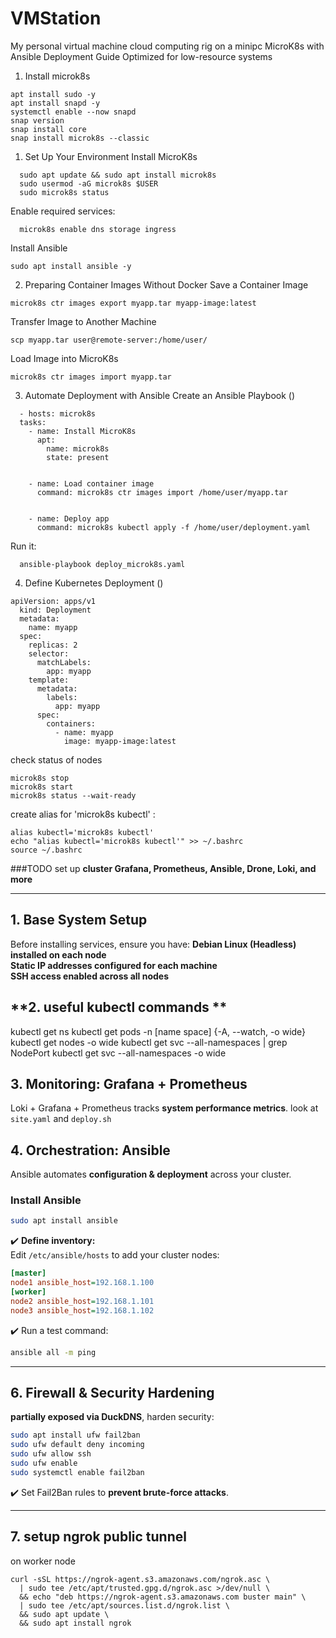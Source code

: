 # VMStation
My personal virtual machine cloud computing rig on a minipc
MicroK8s with Ansible Deployment Guide
Optimized for low-resource systems

1. Install microk8s
```
apt install sudo -y
apt install snapd -y
systemctl enable --now snapd
snap version
snap install core
snap install microk8s --classic
```


1. Set Up Your Environment
Install MicroK8s
```
  sudo apt update && sudo apt install microk8s
  sudo usermod -aG microk8s $USER
  sudo microk8s status
```
Enable required services:
```
  microk8s enable dns storage ingress
```
Install Ansible
```  
sudo apt install ansible -y
```
2. Preparing Container Images Without Docker
Save a Container Image
  ```
microk8s ctr images export myapp.tar myapp-image:latest
```  
Transfer Image to Another Machine
```  
scp myapp.tar user@remote-server:/home/user/
```
Load Image into MicroK8s
```  
microk8s ctr images import myapp.tar
```
3. Automate Deployment with Ansible
Create an Ansible Playbook ()
```
  - hosts: microk8s
  tasks:
    - name: Install MicroK8s
      apt:
        name: microk8s
        state: present


    - name: Load container image
      command: microk8s ctr images import /home/user/myapp.tar


    - name: Deploy app
      command: microk8s kubectl apply -f /home/user/deployment.yaml
```
Run it:
```
  ansible-playbook deploy_microk8s.yaml
```
4. Define Kubernetes Deployment ()
```  
apiVersion: apps/v1
  kind: Deployment
  metadata:
    name: myapp
  spec:
    replicas: 2
    selector:
      matchLabels:
        app: myapp
    template:
      metadata:
        labels:
          app: myapp
      spec:
        containers:
          - name: myapp
            image: myapp-image:latest
```

check status of nodes
```
microk8s stop
microk8s start
microk8s status --wait-ready
```

create alias for 'microk8s kubectl' :
```
alias kubectl='microk8s kubectl'
echo "alias kubectl='microk8s kubectl'" >> ~/.bashrc
source ~/.bashrc
```
###TODO
set up **cluster Grafana, Prometheus, Ansible, Drone, Loki, and more**

---

## **1. Base System Setup**
Before installing services, ensure you have:
**Debian Linux (Headless) installed on each node**  
**Static IP addresses configured for each machine**  
**SSH access enabled across all nodes**  


## **2. useful kubectl commands **
kubectl get ns
kubectl get pods -n [name space] {-A, --watch, -o wide}
kubectl get nodes -o wide
kubectl get svc --all-namespaces | grep NodePort
kubectl get svc --all-namespaces -o wide

## **3. Monitoring: Grafana + Prometheus**
Loki + Grafana + Prometheus tracks **system performance metrics**.
look at ```site.yaml``` and ```deploy.sh```

## **4. Orchestration: Ansible**
Ansible automates **configuration & deployment** across your cluster.

### **Install Ansible**
```bash
sudo apt install ansible
```
✔️ **Define inventory:**  
Edit `/etc/ansible/hosts` to add your cluster nodes:
```ini
[master]
node1 ansible_host=192.168.1.100
[worker]
node2 ansible_host=192.168.1.101
node3 ansible_host=192.168.1.102
```
✔️ Run a test command:
```bash
ansible all -m ping
```

---

## **6. Firewall & Security Hardening**
**partially exposed via DuckDNS**, harden security:
```bash
sudo apt install ufw fail2ban
sudo ufw default deny incoming
sudo ufw allow ssh
sudo ufw enable
sudo systemctl enable fail2ban
```
✔️ Set Fail2Ban rules to **prevent brute-force attacks**.

---

## **7. setup ngrok public tunnel**
on worker node
```
curl -sSL https://ngrok-agent.s3.amazonaws.com/ngrok.asc \
  | sudo tee /etc/apt/trusted.gpg.d/ngrok.asc >/dev/null \
  && echo "deb https://ngrok-agent.s3.amazonaws.com buster main" \
  | sudo tee /etc/apt/sources.list.d/ngrok.list \
  && sudo apt update \
  && sudo apt install ngrok
```
